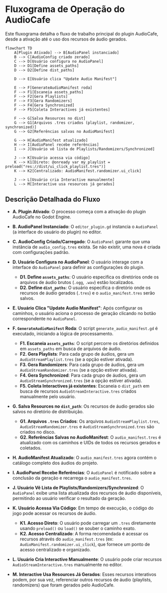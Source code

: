 # Fluxograma de Operação do AudioCafe

Este fluxograma detalha o fluxo de trabalho principal do plugin AudioCafe, desde a ativação até o uso dos recursos de áudio gerados.

```mermaid
flowchart TD
    A[Plugin Ativado] --> B[AudioPanel instanciado]
    B --> C[AudioConfig criado zerado]
    C --> D[Usuário configura no AudioPanel]
    D --> D1[Define assets_paths]
    D --> D2[Define dist_paths]
    
    D --> E[Usuário clica "Update Audio Manifest"]
    
    E --> F[GenerateAudioManifest roda]
    F --> F1[Escaneia assets_paths]
    F --> F2[Gera Playlists]
    F --> F3[Gera Randomizers]
    F --> F4[Gera Synchronized]
    F --> F5[Coleta Interactives já existentes]
    
    F --> G[Salva Resources no dist]
    G --> G1[Arquivos .tres criados (playlist, randomizer, synchronized)]
    G --> G2[Referências salvas no AudioManifest]
    
    G --> H[AudioManifest atualizado]
    H --> I[AudioPanel recebe referências]
    I --> J[Usuário vê lista de Playlists/Randomizers/Synchronized]
    
    J --> K[Usuário acessa via código]
    K --> K1[Direto: @onready var my_playlist = preload("res://dist/ui_click_playlist.tres")]
    K --> K2[Centralizado: AudioManifest.randomizer.ui_click]
    
    J --> L[Usuário cria Interactive manualmente]
    L --> M[Interactive usa resources já gerados]
```

## Descrição Detalhada do Fluxo

*   **A. Plugin Ativado**: O processo começa com a ativação do plugin AudioCafe no Godot Engine.

*   **B. AudioPanel Instanciado**: O `editor_plugin.gd` instancia o `AudioPanel` (a interface do usuário do plugin) no editor.

*   **C. AudioConfig Criado/Carregado**: O `AudioPanel` garante que uma instância de `audio_config.tres` exista. Se não existir, uma nova é criada com configurações padrão.

*   **D. Usuário Configura no AudioPanel**: O usuário interage com a interface do `AudioPanel` para definir as configurações do plugin.
    *   **D1. Define `assets_paths`**: O usuário especifica os diretórios onde os arquivos de áudio brutos (`.ogg`, `.wav`) estão localizados.
    *   **D2. Define `dist_paths`**: O usuário especifica o diretório onde os recursos de áudio gerados (`.tres`) e o `audio_manifest.tres` serão salvos.

*   **E. Usuário Clica "Update Audio Manifest"**: Após configurar os caminhos, o usuário aciona o processo de geração clicando no botão correspondente no `AudioPanel`.

*   **F. `GenerateAudioManifest` Roda**: O script `generate_audio_manifest.gd` é executado, iniciando a lógica de processamento.
    *   **F1. Escaneia `assets_paths`**: O script percorre os diretórios definidos em `assets_paths` em busca de arquivos de áudio.
    *   **F2. Gera Playlists**: Para cada grupo de áudios, gera um `AudioStreamPlaylist.tres` (se a opção estiver ativada).
    *   **F3. Gera Randomizers**: Para cada grupo de áudios, gera um `AudioStreamRandomizer.tres` (se a opção estiver ativada).
    *   **F4. Gera Synchronized**: Para cada grupo de áudios, gera um `AudioStreamSynchronized.tres` (se a opção estiver ativada).
    *   **F5. Coleta Interactives já existentes**: Escaneia o `dist_path` em busca de recursos `AudioStreamInteractive.tres` criados manualmente pelo usuário.

*   **G. Salva Resources no `dist_path`**: Os recursos de áudio gerados são salvos no diretório de distribuição.
    *   **G1. Arquivos `.tres` Criados**: Os arquivos `AudioStreamPlaylist.tres`, `AudioStreamRandomizer.tres` e `AudioStreamSynchronized.tres` são criados no disco.
    *   **G2. Referências Salvas no AudioManifest**: O `audio_manifest.tres` é atualizado com os caminhos e UIDs de todos os recursos gerados e coletados.

*   **H. AudioManifest Atualizado**: O `audio_manifest.tres` agora contém o catálogo completo dos áudios do projeto.

*   **I. AudioPanel Recebe Referências**: O `AudioPanel` é notificado sobre a conclusão da geração e recarrega o `audio_manifest.tres`.

*   **J. Usuário Vê Lista de Playlists/Randomizers/Synchronized**: O `AudioPanel` exibe uma lista atualizada dos recursos de áudio disponíveis, permitindo ao usuário verificar o resultado da geração.

*   **K. Usuário Acessa Via Código**: Em tempo de execução, o código do jogo pode acessar os recursos de áudio.
    *   **K1. Acesso Direto**: O usuário pode carregar um `.tres` diretamente usando `preload()` ou `load()` se souber o caminho exato.
    *   **K2. Acesso Centralizado**: A forma recomendada é acessar os recursos através do `audio_manifest.tres` (ex: `AudioManifest.randomizer.ui_click`), que fornece um ponto de acesso centralizado e organizado.

*   **L. Usuário Cria Interactive Manualmente**: O usuário pode criar recursos `AudioStreamInteractive.tres` manualmente no editor.

*   **M. Interactive Usa Resources Já Gerados**: Esses recursos interativos podem, por sua vez, referenciar outros recursos de áudio (playlists, randomizers) que foram gerados pelo AudioCafe.